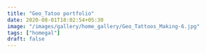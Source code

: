 ```yaml
---
title: "Geo_Tatoo portfolio"
date: 2020-08-01T18:02:54+05:30
image: "/images/gallery/home_gallery/Geo_Tattoos_Making-6.jpg"
tags: ["homegal"]
draft: false
---
```

